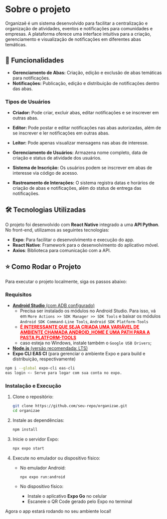# Sobre o projeto

Organizaê é um sistema desenvolvido para facilitar a centralização e organização de atividades, eventos e notificações para comunidades e empresas. A plataforma oferece uma interface intuitiva para a criação, gerenciamento e visualização de notificações em diferentes abas temáticas.

## 📌 Funcionalidades

- **Gerenciamento de Abas:** Criação, edição e exclusão de abas temáticas para notificações.
- **Notificações:** Publicação, edição e distribuição de notificações dentro das abas.

### Tipos de Usuários

- **Criador:** Pode criar, excluir abas, editar notificações e se inscrever em outras abas.

- **Editor:** Pode postar e editar notificações nas abas autorizadas, além de se inscrever e ler notificações em outras abas.

- **Leitor:** Pode apenas visualizar mensagens nas abas de interesse.

- **Gerenciamento de Usuários:** Armazena nome completo, data de criação e status de atividade dos usuários.

- **Sistema de Inscrição:** Os usuários podem se inscrever em abas de interesse via código de acesso.

- **Rastreamento de Interações:** O sistema registra datas e horários de criação de abas e notificações, além do status de entrega das notificações.


## 🛠 Tecnologias Utilizadas

O projeto foi desenvolvido com **React Native** integrado a uma **API Python**. No front-end, utilizamos as seguintes tecnologias:

- **Expo**: Para facilitar o desenvolvimento e execução do app.
- **React Native**: Framework para o desenvolvimento do aplicativo móvel.
- **Axios**: Biblioteca para comunicação com a API.

## ⭐ Como Rodar o Projeto

Para executar o projeto localmente, siga os passos abaixo:

### Requisitos

- [**Android Studio** (com ADB configurado)](https://developer.android.com/studio?hl=pt-br)
    - Precisa ser instalado os módulos no Android Studio. Para isso, vá em `More Actions >> SDK Manager >> SDK Tools` e baixar os módulos `Android SDK Command-Line Tools`, `Android SDK Platform-Tools`
    - <u style="font-weight: bold; color: ff0000">É INTERESSANTE QUE SEJA CRIADA UMA VARIÁVEL DE AMBIENTE CHAMADA ANDROID_HOME E UMA PATH PARA A PASTA PLATFORM-TOOLS</u>
    - caso esteja no Windows, instale também o `Google USB Drivers`;
- [**Node.js** (versão recomendada: LTS)](nodejs.org)
- **Expo CLI** **EAS CI** (para gerenciar o ambiente Expo e para build e distribuição, respectivamente)
```sh
npm i --global expo-cli eas-cli
eas login <- Serve para logar com sua conta no expo.
```

### Instalação e Execução

1. Clone o repositório:

    ```sh
    git clone https://github.com/seu-repo/organizae.git
    cd organizae
    ```

2. Instale as dependências:

    ```sh
    npm install
    ```

3. Inicie o servidor Expo:

    ```sh
    npx expo start
    ```

4. Execute no emulador ou dispositivo físico:

    - No emulador Android:

        ```sh
        npx expo run:android
        ```

    - No dispositivo físico:
        - Instale o aplicativo **Expo Go** no celular
        - Escaneie o QR Code gerado pelo Expo no terminal

Agora o app estará rodando no seu ambiente local!